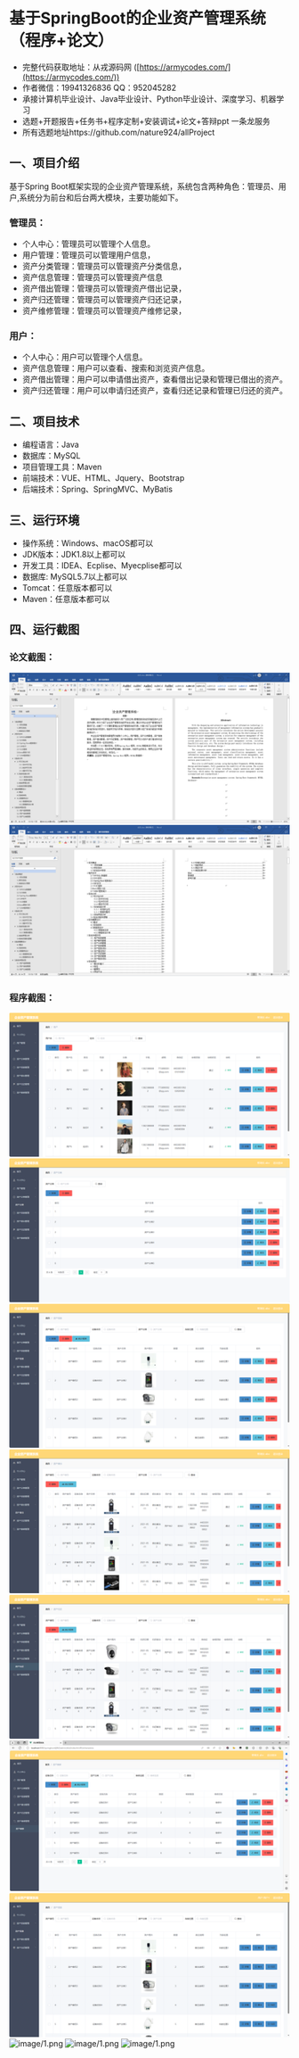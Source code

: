 基于SpringBoot的企业资产管理系统（程序+论文）
=
- 完整代码获取地址：从戎源码网 ([https://armycodes.com/](https://armycodes.com/))
- 作者微信：19941326836  QQ：952045282 
- 承接计算机毕业设计、Java毕业设计、Python毕业设计、深度学习、机器学习
- 选题+开题报告+任务书+程序定制+安装调试+论文+答辩ppt 一条龙服务
- 所有选题地址https://github.com/nature924/allProject

一、项目介绍
---
基于Spring Boot框架实现的企业资产管理系统，系统包含两种角色：管理员、用户,系统分为前台和后台两大模块，主要功能如下。
### 管理员：

- 个人中心：管理员可以管理个人信息。
- 用户管理：管理员可以管理用户信息，
- 资产分类管理：管理员可以管理资产分类信息，
- 资产信息管理：管理员可以管理资产信息
- 资产借出管理：管理员可以管理资产借出记录，
- 资产归还管理：管理员可以管理资产归还记录，
- 资产维修管理：管理员可以管理资产维修记录，

### 用户：

- 个人中心：用户可以管理个人信息。
- 资产信息管理：用户可以查看、搜索和浏览资产信息。
- 资产借出管理：用户可以申请借出资产，查看借出记录和管理已借出的资产。
- 资产归还管理：用户可以申请归还资产，查看归还记录和管理已归还的资产。





二、项目技术
---
- 编程语言：Java
- 数据库：MySQL
- 项目管理工具：Maven
- 前端技术：VUE、HTML、Jquery、Bootstrap
- 后端技术：Spring、SpringMVC、MyBatis

三、运行环境
---
- 操作系统：Windows、macOS都可以
- JDK版本：JDK1.8以上都可以
- 开发工具：IDEA、Ecplise、Myecplise都可以
- 数据库: MySQL5.7以上都可以
- Tomcat：任意版本都可以
- Maven：任意版本都可以

四、运行截图
---
### 论文截图：
![image/1.png](limage/1.png)
![image/1.png](limage/2.png)

### 程序截图：
![image/1.png](image/1.png)
![image/1.png](image/2.png)
![image/1.png](image/3.png)
![image/1.png](image/4.png)
![image/1.png](image/5.png)
![image/1.png](image/6.png)
![image/1.png](image/7.png)
![image/1.png](image/8.png)
![image/1.png](image/9.png)
![image/1.png](image/10.png)

